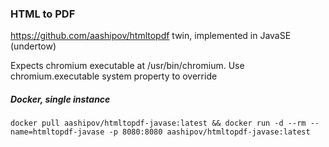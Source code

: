 ### HTML to PDF ###

https://github.com/aashipov/htmltopdf twin, implemented in JavaSE (undertow)

Expects chromium executable at /usr/bin/chromium. Use chromium.executable system property to override

##### Docker, single instance #####

```docker pull aashipov/htmltopdf-javase:latest && docker run -d --rm --name=htmltopdf-javase -p 8080:8080 aashipov/htmltopdf-javase:latest```
